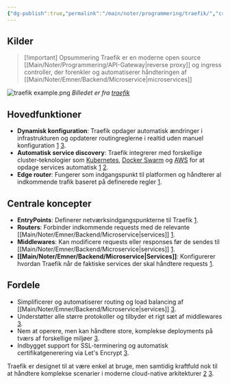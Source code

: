 ```yaml
---
{"dg-publish":true,"permalink":"/main/noter/programmering/traefik/","created":"2024-11-19T08:27:25.986+01:00"}
---
```


## Kilder
> [!important] Opsummering
> Traefik er en moderne open source [[Main/Noter/Programmering/API-Gateway\|reverse proxy]] og ingress controller, der forenkler og automatiserer håndteringen af [[Main/Noter/Emner/Backend/Microservice\|microservices]]



![traefik example.png](/img/user/Resource/98_Images/traefik%20example.png)
*Billedet er fra [traefik](https://traefik.io/traefik/)*
## Hovedfunktioner

- **Dynamisk konfiguration**: Traefik opdager automatisk ændringer i infrastrukturen og opdaterer routingreglerne i realtid uden manuel konfiguration [1](https://doc.traefik.io/traefik/getting-started/concepts/) [3](https://traefik.io/traefik/).
- **Automatisk service discovery**: Traefik integrerer med forskellige cluster-teknologier som [Kubernetes](https://kubernetes.io/), [Docker Swarm](https://docs.docker.com/engine/swarm/) og [AWS](https://aws.amazon.com/) for at opdage services automatisk [1](https://doc.traefik.io/traefik/getting-started/concepts/) [2](https://doc.traefik.io/traefik/).
- **Edge router**: Fungerer som indgangspunkt til platformen og håndterer al indkommende trafik baseret på definerede regler [1](https://doc.traefik.io/traefik/getting-started/concepts/).

## Centrale koncepter

- **EntryPoints**: Definerer netværksindgangspunkterne til Traefik [1](https://doc.traefik.io/traefik/getting-started/concepts/).
- **Routers**: Forbinder indkommende requests med de relevante [[Main/Noter/Emner/Backend/Microservice\|services]] [1](https://doc.traefik.io/traefik/getting-started/concepts/).
- **Middlewares**: Kan modificere requests eller responses før de sendes til  [[Main/Noter/Emner/Backend/Microservice\|services]] [1](https://doc.traefik.io/traefik/getting-started/concepts/).
- **[[Main/Noter/Emner/Backend/Microservice\|Services]]**: Konfigurerer hvordan Traefik når de faktiske services der skal håndtere requests [1](https://doc.traefik.io/traefik/getting-started/concepts/).

## Fordele

- Simplificerer og automatiserer routing og load balancing af  [[Main/Noter/Emner/Backend/Microservice\|services]] [3](https://traefik.io/traefik/).
- Understøtter alle større protokoller og tilbyder et rigt sæt af middlewares [3](https://traefik.io/traefik/).
- Nem at operere, men kan håndtere store, komplekse deployments på tværs af forskellige miljøer [3](https://traefik.io/traefik/).
- Indbygget support for SSL-terminering og automatisk certifikatgenerering via Let's Encrypt [3](https://traefik.io/traefik/).

Traefik er designet til at være enkel at bruge, men samtidig kraftfuld nok til at håndtere komplekse scenarier i moderne cloud-native arkitekturer [2](https://doc.traefik.io/traefik/) [3](https://traefik.io/traefik/).